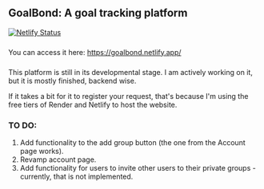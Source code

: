 ## GoalBond: A goal tracking platform 

[![Netlify Status](https://api.netlify.com/api/v1/badges/f706469d-2048-4c3b-becd-78c2a378db03/deploy-status)](https://app.netlify.com/sites/goalbond/deploys)

###

You can access it here: https://goalbond.netlify.app/


###

This platform is still in its developmental stage. I am actively working on it, but it is mostly finished, backend wise.

If it takes a bit for it to register your request, that's because I'm using the free tiers of Render and Netlify to host the website. 

### TO DO:
1. Add functionality to the add group button (the one from the Account page works).
2. Revamp account page.
3. Add functionality for users to invite other users to their private groups - currently, that is not implemented.

### 



